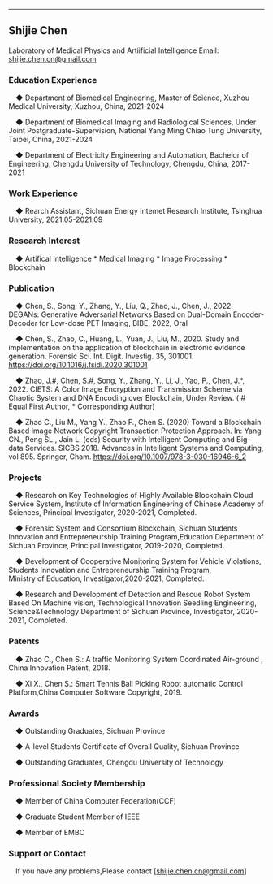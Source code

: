 ---
## Shijie Chen
Laboratory of Medical Physics and Artiificial Intelligence
Email: shijie.chen.cn@gmail.com

### Education Experience

&ensp;&ensp;◆ Department of Biomedical Engineering, Master of Science, Xuzhou Medical University, Xuzhou, China, 2021-2024

&ensp;&ensp;◆ Department of Biomedical Imaging and Radiological Sciences, Under Joint Postgraduate-Supervision, National Yang Ming Chiao Tung University, Taipei, China, 2021-2024

&ensp;&ensp;◆ Department of Electricity Engineering and Automation, Bachelor of Engineering, Chengdu University of Technology, Chengdu, China, 2017-2021

### Work Experience

&ensp;&ensp;◆ Rearch Assistant, Sichuan Energy Intemet Research Institute, Tsinghua University, 2021.05-2021.09

### Research Interest

&ensp;&ensp;◆ Artifical Intelligence * Medical Imaging * Image Processing * Blockchain

### Publication

&ensp;&ensp;◆ Chen, S., Song, Y., Zhang, Y., Liu, Q., Zhao, J., Chen, J., 2022. DEGANs: Generative Adversarial Networks Based on Dual-Domain Encoder-Decoder for Low-dose PET Imaging, BIBE, 2022, Oral

&ensp;&ensp;◆ Chen, S., Zhao, C., Huang, L., Yuan, J., Liu, M., 2020. Study and implementation on the application of blockchain in electronic evidence generation. Forensic Sci. Int. Digit. Investig. 35, 301001. https://doi.org/10.1016/j.fsidi.2020.301001

&ensp;&ensp;◆ Zhao, J.#, Chen, S.#, Song, Y., Zhang, Y., Li, J., Yao, P., Chen, J.*, 2022. CIETS: A Color Image Encryption and Transmission Scheme via Chaotic System and DNA Encoding over Blockchain, Under Review. ( # Equal First Author, * Corresponding Author)

&ensp;&ensp;◆ Zhao C., Liu M., Yang Y., Zhao F., Chen S. (2020) Toward a Blockchain Based Image Network Copyright Transaction Protection Approach. In: Yang CN., Peng SL., Jain L. (eds) Security with Intelligent Computing and Big-data Services. SICBS 2018. Advances in Intelligent Systems and Computing, vol 895. Springer, Cham. https://doi.org/10.1007/978-3-030-16946-6_2

### Projects
&ensp;&ensp;◆ Research on Key Technologies of Highly Available Blockchain Cloud Service System, Institute of Information Engineering of Chinese Academy of Sciences, Principal Investigator, 2020-2021, Completed.

&ensp;&ensp;◆ Forensic System and Consortium Blockchain, Sichuan Students Innovation and Entrepreneurship Training Program,Education Department of Sichuan Province,  Principal Investigator, 2019-2020, Completed.

&ensp;&ensp;◆ Development of Cooperative Monitoring System for Vehicle Violations, Students Innovation and Entrepreneurship Training Program, Ministry of Education, Investigator,2020-2021, Completed.

&ensp;&ensp;◆ Research and Development of Detection and Rescue Robot System Based On Machine vision, Technological Innovation Seedling Engineering, Science&Technology Department of Sichuan Province, Investigator, 2020-2021, Completed.

### Patents

&ensp;&ensp;◆ Zhao C., Chen S.: A traffic Monitoring System Coordinated Air-ground , China Innovation Patent, 2018.

&ensp;&ensp;◆ Xi X., Chen S.: Smart Tennis Ball Picking Robot automatic Control Platform,China Computer Software Copyright, 2019.

### Awards
&ensp;&ensp;◆ Outstanding Graduates, Sichuan Province

&ensp;&ensp;◆ A-level Students Certificate of Overall Quality, Sichuan Province

&ensp;&ensp;◆ Outstanding Graduates, Chengdu University of Technology

### Professional Society Membership

&ensp;&ensp;◆ Member of China Computer Federation(CCF)

&ensp;&ensp;◆ Graduate Student Member of IEEE

&ensp;&ensp;◆ Member of EMBC

### Support or Contact

&ensp;&ensp;If you have any problems,Please contact [shijie.chen.cn@gmail.com]
